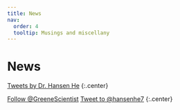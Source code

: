 ```yaml
---
title: News
nav:
  order: 4
  tooltip: Musings and miscellany
---
```


# <i class="fas fa-feather-alt"></i>News

<!-- Twitter embeds from https://publish.twitter.com/ -->

<a class="twitter-timeline" data-width="400" data-height="400" href="https://twitter.com/hansenhe7">Tweets by Dr. Hansen He</a> <script async src="https://platform.twitter.com/widgets.js" charset="utf-8"></script>
{:.center}

<a href="https://twitter.com/hansenhe7?ref_src=twsrc%5Etfw" class="twitter-follow-button" data-show-count="false">Follow @GreeneScientist</a><script async src="https://platform.twitter.com/widgets.js" charset="utf-8"></script>
<a href="https://twitter.com/intent/tweet?screen_name=hansenhe7&ref_src=twsrc%5Etfw" class="twitter-mention-button" data-show-count="false">Tweet to @hansenhe7</a><script async src="https://platform.twitter.com/widgets.js" charset="utf-8"></script>
{:.center}
